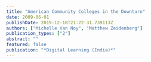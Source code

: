 ```yaml
---
title: "American Community Colleges in the Downturn"
date: 2009-06-01
publishDate: 2019-12-18T21:22:31.739113Z
authors: ["Michelle Van Noy", "Matthew Zeidenberg"]
publication_types: ["2"]
abstract: ""
featured: false
publication: "*Digital Learning (India)*"
---
```


